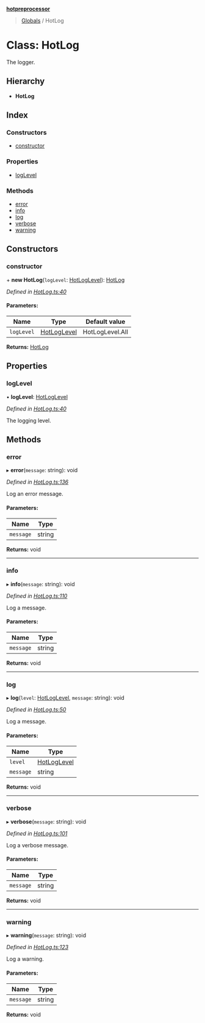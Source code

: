 **[hotpreprocessor](../README.md)**

> [Globals](../globals.md) / HotLog

# Class: HotLog

The logger.

## Hierarchy

* **HotLog**

## Index

### Constructors

* [constructor](hotlog.md#constructor)

### Properties

* [logLevel](hotlog.md#loglevel)

### Methods

* [error](hotlog.md#error)
* [info](hotlog.md#info)
* [log](hotlog.md#log)
* [verbose](hotlog.md#verbose)
* [warning](hotlog.md#warning)

## Constructors

### constructor

\+ **new HotLog**(`logLevel`: [HotLogLevel](../enums/hotloglevel.md)): [HotLog](hotlog.md)

*Defined in [HotLog.ts:40](https://github.com/OurFreeLight/HotPreprocessor/blob/5d07e7d/src/HotLog.ts#L40)*

#### Parameters:

Name | Type | Default value |
------ | ------ | ------ |
`logLevel` | [HotLogLevel](../enums/hotloglevel.md) | HotLogLevel.All |

**Returns:** [HotLog](hotlog.md)

## Properties

### logLevel

•  **logLevel**: [HotLogLevel](../enums/hotloglevel.md)

*Defined in [HotLog.ts:40](https://github.com/OurFreeLight/HotPreprocessor/blob/5d07e7d/src/HotLog.ts#L40)*

The logging level.

## Methods

### error

▸ **error**(`message`: string): void

*Defined in [HotLog.ts:136](https://github.com/OurFreeLight/HotPreprocessor/blob/5d07e7d/src/HotLog.ts#L136)*

Log an error message.

#### Parameters:

Name | Type |
------ | ------ |
`message` | string |

**Returns:** void

___

### info

▸ **info**(`message`: string): void

*Defined in [HotLog.ts:110](https://github.com/OurFreeLight/HotPreprocessor/blob/5d07e7d/src/HotLog.ts#L110)*

Log a message.

#### Parameters:

Name | Type |
------ | ------ |
`message` | string |

**Returns:** void

___

### log

▸ **log**(`level`: [HotLogLevel](../enums/hotloglevel.md), `message`: string): void

*Defined in [HotLog.ts:50](https://github.com/OurFreeLight/HotPreprocessor/blob/5d07e7d/src/HotLog.ts#L50)*

Log a message.

#### Parameters:

Name | Type |
------ | ------ |
`level` | [HotLogLevel](../enums/hotloglevel.md) |
`message` | string |

**Returns:** void

___

### verbose

▸ **verbose**(`message`: string): void

*Defined in [HotLog.ts:101](https://github.com/OurFreeLight/HotPreprocessor/blob/5d07e7d/src/HotLog.ts#L101)*

Log a verbose message.

#### Parameters:

Name | Type |
------ | ------ |
`message` | string |

**Returns:** void

___

### warning

▸ **warning**(`message`: string): void

*Defined in [HotLog.ts:123](https://github.com/OurFreeLight/HotPreprocessor/blob/5d07e7d/src/HotLog.ts#L123)*

Log a warning.

#### Parameters:

Name | Type |
------ | ------ |
`message` | string |

**Returns:** void
